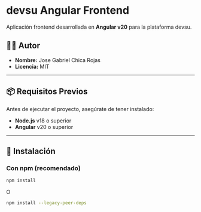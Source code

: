 # devsu Angular Frontend

Aplicación frontend desarrollada en **Angular v20** para la plataforma devsu.

## 🧑‍💻 Autor

- **Nombre:** Jose Gabriel Chica Rojas
- **Licencia:** MIT

---

## 📦 Requisitos Previos

Antes de ejecutar el proyecto, asegúrate de tener instalado:

- **Node.js** v18 o superior
- **Angular** v20 o superior
---

## 🚀 Instalación

### Con npm (recomendado)

```bash
npm install
```
O

```bash
npm install --legacy-peer-deps
```